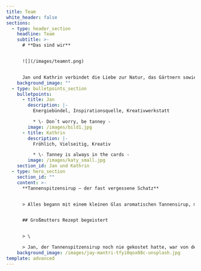 ```yaml
---
title: Team
white_header: false
sections:
  - type: header_section
    headline: Team
    subtitle: >-
      # **Das sind wir**


      ![](/images/teamnt.png)


      Jan und Kathrin verbindet die Liebe zur Natur, das Gärtnern sowie Kochen kreativer Gerichte und selbstgemachter Köstlichkeiten.
    background_image: ""
  - type: bulletpoints_section
    bulletpoints:
      - title: Jan
        description: |-
          Energiebündel, Inspirationsquelle, Kreativwerkstatt	

          * \- Don´t worry, be tanney -
        image: /images/bild1.jpg
      - title: Kathrin
        description: |-
          Fröhlich, Vielseitig, Kreativ

          * \- Tanney is always in the cards -
        image: /images/katy_small.jpg
    section_id: Jan und Kathrin
  - type: hero_section
    section_id: ""
    content: >-
      **Tannenspitzensirup – der fast vergessene Schatz**


      > Alles begann mit einem kleinen Glas aromatischen Tannensirup, mit dem Kathrin eines Tages Jan beim Kochen überraschte, nachdem Sie im Schwarzwald fleißig Baumwipfel eingekocht hatte. Ursprünglich kommt Kathrin aus dem tiefen Schwarzwald und wuchs mit dem seltenen Sirup auf. Schon vor einigen Jahren wollte sie Großmutters Rezept nachkochen, damit das seltene Wissen und die süße Köstlichkeit nicht in Vergessenheit geraten. Selbst im Schwarzwald gibt es kaum noch Personen, welche den Aufwand der sorgfältigen Handlese und zeitintensiven Verarbeitung der Tannenspitzen betreiben. Dabei steckt so viel in diesem wertvollen Naturprodukt.


      ## Großmutters Rezept begeistert


      > \

      > Jan, der Tannenspitzensirup noch nie gekostet hatte, war von dem aromatischen Naturprodukt begeistert. Und schon war die Idee geboren, dieses Wissen, um die Köstlichkeiten des regionalen Produkts, nicht in Vergessenheit geraten zu lassen. Wichtig war den beiden, dass das Produkt naturrein, regional und nachhaltig produziert wird – und dazu noch einen Beitrag für die Umwelt leistet.
    background_image: /images/jay-mantri-tfyi0qox08c-unsplash.jpg
template: advanced
---
```

